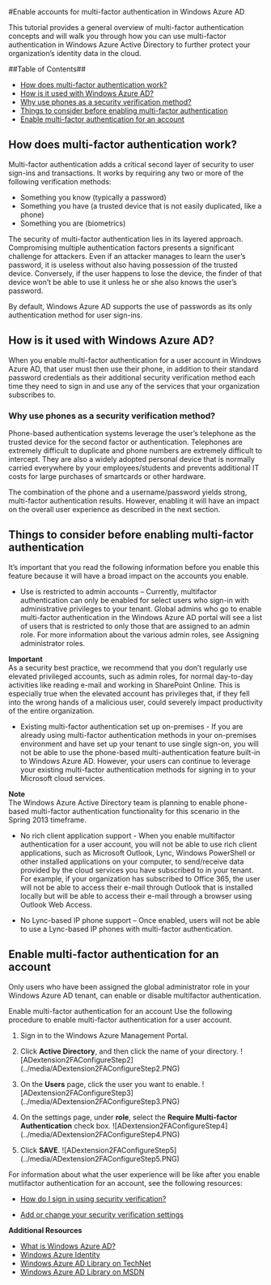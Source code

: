 <properties umbracoNaviHide="0" pageTitle="Enable accounts for multi-factor authentication in Windows Azure AD" title="Enable accounts for multi-factor authentication in Windows Azure AD" metaKeywords="Windows Azure Active Directory, Windows Azure AD, multi-factor authentication, 2FA" description="Learn how to enable 2FA for accounts in your Windows Azure AD tenant." linkid="documentation-services-identity-enable-accounts-for-2fa-in-windows-azure-ad" urlDisplayName="Enable accounts for multi-factor authentication" headerExpose="" footerExpose="" disqusComments="1" writer="nickp" />

#Enable accounts for multi-factor authentication in Windows Azure AD

<div chunk="../../Shared/Chunks/disclaimer.md" />

This tutorial provides a general overview of multi-factor authentication concepts and will walk you through how you can use multi-factor authentication in Windows Azure Active Directory to further protect your organization’s identity data in the cloud.

##Table of Contents##

* [How does multi-factor authentication work?](#howitworks)
* [How is it used with Windows Azure AD?](#howisitused)
* [Why use phones as a security verification method?](#whyusephones)
* [Things to consider before enabling multi-factor authentication](#considerations)
* [Enable multi-factor authentication for an account](#enable)

<h2><a id="howitworks"></a>How does multi-factor authentication work?</h2>

Multi-factor authentication adds a critical second layer of security to user sign-ins and transactions. It works by requiring any two or more of the following verification methods:

* Something you know (typically a password)
* Something you have (a trusted device that is not easily duplicated, like a phone)
* Something you are (biometrics)

The security of multi-factor authentication lies in its layered approach. Compromising multiple authentication factors presents a significant challenge for attackers. Even if an attacker manages to learn the user’s password, it is useless without also having possession of the trusted device. Conversely, if the user happens to lose the device, the finder of that device won’t be able to use it unless he or she also knows the user’s password.

By default, Windows Azure AD supports the use of passwords as its only authentication method for user sign-ins.

<h2><a id="howisitused"></a>How is it used with Windows Azure AD?</h2>

When you enable multi-factor authentication for a user account in Windows Azure AD, that user must then use their phone, in addition to their standard password credentials as their additional security verification method each time they need to sign in and use any of the services that your organization subscribes to. 

<h3><a id="whyusephones"></a>Why use phones as a security verification method?</h3>

Phone-based authentication systems leverage the user’s telephone as the trusted device for the second factor or authentication. Telephones are extremely difficult to duplicate and phone numbers are extremely difficult to intercept. They are also a widely adopted personal device that is normally carried everywhere by your employees/students and prevents additional IT costs for large purchases of smartcards or other hardware.

The combination of the phone and a username/password yields strong, multi-factor authentication results. However, enabling it will have an impact on the overall user experience as described in the next section.


<h2><a id="considerations"></a>Things to consider before enabling multi-factor authentication</h2>
It’s important that you read the following information before you enable this feature because it will have a broad impact on the accounts you enable.

* Use is restricted to admin accounts – Currently, multifactor authentication can only be enabled for select users who sign-in with administrative privileges to your tenant. Global admins who go to enable multi-factor authentication in the Windows Azure AD portal will see a list of users that is restricted to only those that are assigned to an admin role. For more information about the various admin roles, see Assigning administrator roles.

 **Important**  
 As a security best practice, we recommend that you don’t regularly use elevated privileged accounts, such as admin roles, for normal day-to-day activities like reading e-mail and working in SharePoint Online. This is especially true when the elevated account has privileges that, if they fell into the wrong hands of a malicious user, could severely impact productivity of the entire organization.
 

* Existing multi-factor authentication set up on-premises - If you are already using multi-factor authentication methods in your on-premises environment and have set up your tenant to use single sign-on, you will not be able to use the phone-based multi-authentication feature built-in to Windows Azure AD. However, your users can continue to leverage your existing multi-factor authentication methods for signing in to your Microsoft cloud services.

 **Note**  
 The Windows Azure Active Directory team is planning to enable phone-based multi-factor authentication functionality for this scenario in the Spring 2013 timeframe.
 
* No rich client application support - When you enable multifactor authentication for a user account, you will not be able to use rich client applications, such as Microsoft Outlook, Lync, Windows PowerShell or other installed applications on your computer, to send/receive data provided by the cloud services you have subscribed to in your tenant. For example, if your organization has subscribed to Office 365, the user will not be able to access their e-mail through Outlook that is installed locally but will be able to access their e-mail through a browser using Outlook Web Access.

* No Lync-based IP phone support – Once enabled, users will not be able to use a Lync-based IP phones with multi-factor authentication.

<h2><a id="enable"></a>Enable multi-factor authentication for an account</h2>
Only users who have been assigned the global administrator role in your Windows Azure AD tenant, can enable or disable multifactor authentication.

Enable multi-factor authentication for an account
Use the following procedure to enable multi-factor authentication for a user account.

1.	Sign in to the Windows Azure Management Portal.

2.	Click **Active Directory**, and then click the name of your directory.
![ADextension2FAConfigureStep2] (../media/ADextension2FAConfigureStep2.PNG)

3.	On the **Users** page, click the user you want to enable.
![ADextension2FAConfigureStep3] (../media/ADextension2FAConfigureStep3.PNG)

4.	On the settings page, under **role**, select the **Require Multi-factor Authentication** check box.
![ADextension2FAConfigureStep4] (../media/ADextension2FAConfigureStep4.PNG)

5.	Click **SAVE**. 
![ADextension2FAConfigureStep5] (../media/ADextension2FAConfigureStep5.PNG)

For information about what the user experience will be like after you enable mutlifactor authentication for an account, see the following resources:

* [How do I sign in using security verification?](http://technet.microsoft.com/library/jj874023.aspx)

* [Add or change your security verification settings](http://technet.microsoft.com/library/jj863118.aspx)

**Additional Resources**

* [What is Windows Azure AD?](./what-is-windows-azure-active-directory.md)
* [Windows Azure Identity](http://www.windowsazure.com/en-us/manage/windows/fundamentals/identity/)
* [Windows Azure AD Library on TechNet](http://technet.microsoft.com/en-us/library/hh967619.aspx)
* [Windows Azure AD Library on MSDN](http://msdn.microsoft.com/library/windowsazure/jj673460.aspx)